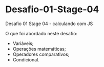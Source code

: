 # Desafio-01-Stage-04
Desafio 01 Stage 04 - calculando com JS

O que foi abordado neste desafio:

- Variáveis;
- Operações matemáticas;
- Operadores comparativos;
- Condicional.
